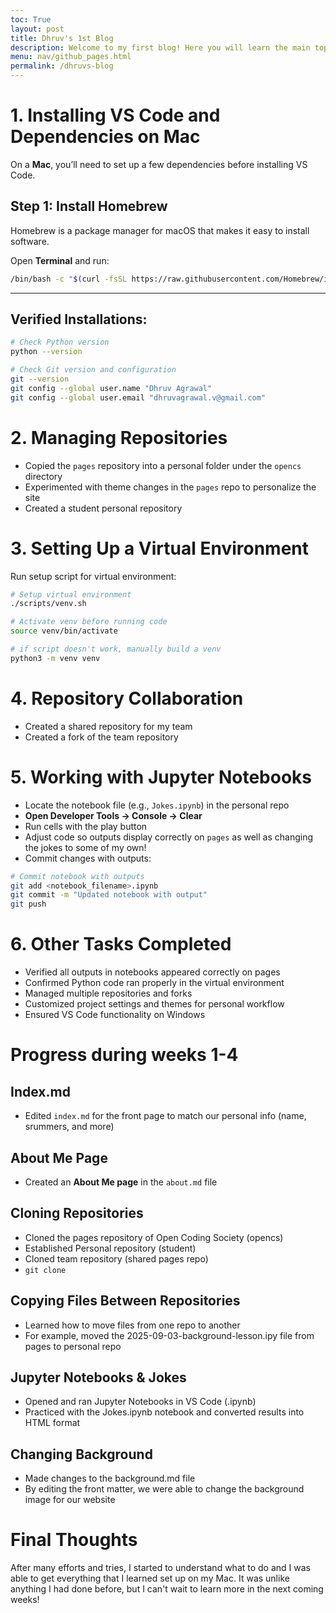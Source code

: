 ```yaml
---
toc: True
layout: post
title: Dhruv's 1st Blog
description: Welcome to my first blog! Here you will learn the main topics of the first CSSE Sprint.
menu: nav/github_pages.html
permalink: /dhruvs-blog
---
```


# 1. **Installing VS Code and Dependencies on Mac**

On a **Mac**, you’ll need to set up a few dependencies before installing VS Code.

## Step 1: Install Homebrew
Homebrew is a package manager for macOS that makes it easy to install software.

Open **Terminal** and run:

```bash
/bin/bash -c "$(curl -fsSL https://raw.githubusercontent.com/Homebrew/install/HEAD/install.sh)"
```

---

## Verified Installations:

```bash
# Check Python version
python --version

# Check Git version and configuration
git --version
git config --global user.name "Dhruv Agrawal"
git config --global user.email "dhruvagrawal.v@gmail.com"
```

# 2. **Managing Repositories**

- Copied the `pages` repository into a personal folder under the `opencs` directory
- Experimented with theme changes in the `pages` repo to personalize the site
- Created a student personal repository

# 3. **Setting Up a Virtual Environment**

Run setup script for virtual environment:

```bash
# Setup virtual environment
./scripts/venv.sh
```

```bash
# Activate venv before running code
source venv/bin/activate
```

```bash
# if script doesn't work, manually build a venv
python3 -m venv venv
```

# 4. **Repository Collaboration**

- Created a shared repository for my team
- Created a fork of the team repository

# 5. **Working with Jupyter Notebooks**

- Locate the notebook file (e.g., `Jokes.ipynb`) in the personal repo
- **Open Developer Tools → Console → Clear**
- Run cells with the play button
- Adjust code so outputs display correctly on `pages` as well as changing the jokes to some of my own!
- Commit changes with outputs:

```bash
# Commit notebook with outputs
git add <notebook_filename>.ipynb
git commit -m "Updated notebook with output"
git push
```

# 6. **Other Tasks Completed**

- Verified all outputs in notebooks appeared correctly on pages
- Confirmed Python code ran properly in the virtual environment
- Managed multiple repositories and forks
- Customized project settings and themes for personal workflow
- Ensured VS Code functionality on Windows



# Progress during weeks 1-4

## Index.md
- Edited `index.md` for the front page to match our personal info (name, srummers, and more)


## About Me Page
- Created an **About Me page** in the `about.md` file

## Cloning Repositories
- Cloned the pages repository of Open Coding Society (opencs)
- Established Personal repository (student)
- Cloned team repository (shared pages repo)
- `git clone`

## Copying Files Between Repositories
- Learned how to move files from one repo to another
- For example, moved the 2025-09-03-background-lesson.ipy file from pages to personal repo

## Jupyter Notebooks & Jokes
- Opened and ran Jupyter Notebooks in VS Code (.ipynb)
- Practiced with the Jokes.ipynb notebook and converted results into HTML format

## Changing Background
- Made changes to the background.md file
- By editing the front matter, we were able to change the background image for our website

# Final Thoughts

After many efforts and tries, I started to understand what to do and I was able to get everything that I learned set up on my Mac. It was unlike anything I had done before, but I can't wait to learn more in the next coming weeks!


